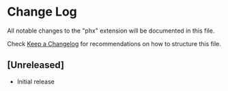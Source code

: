 # Change Log

All notable changes to the "phx" extension will be documented in this file.

Check [Keep a Changelog](http://keepachangelog.com/) for recommendations on how to structure this file.

## [Unreleased]

- Initial release